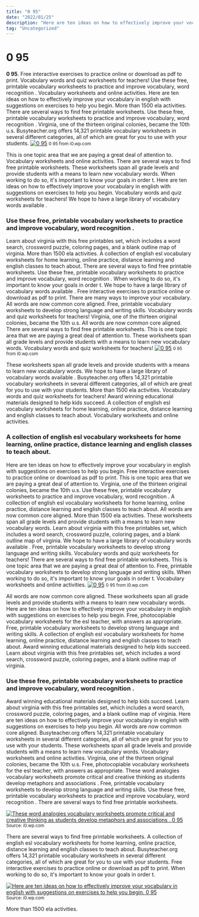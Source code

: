 ```yaml
---
title: "0 95"
date: "2022/01/25"
description: "Here are ten ideas on how to effectively improve your vocabulary in english with suggestions on exercises to help you begin."
tag: "Uncategorized"
---
```


# 0 95
**0 95**. Free interactive exercises to practice online or download as pdf to print. Vocabulary words and quiz worksheets for teachers! Use these free, printable vocabulary worksheets to practice and improve vocabulary, word recognition . Vocabulary worksheets and online activities. Here are ten ideas on how to effectively improve your vocabulary in english with suggestions on exercises to help you begin.
More than 1500 ela activities. There are several ways to find free printable worksheets. Use these free, printable vocabulary worksheets to practice and improve vocabulary, word recognition . Virginia, one of the thirteen original colonies, became the 10th u.s. Busyteacher.org offers 14,321 printable vocabulary worksheets in several different categories, all of which are great for you to use with your students.
[![0 95](https://i0.wp.com/254401463 "0 95")](https://i0.wp.com/254401463)
<small>0 95 from i0.wp.com</small>

This is one topic area that we are paying a great deal of attention to. Vocabulary worksheets and online activities. There are several ways to find free printable worksheets. These worksheets span all grade levels and provide students with a means to learn new vocabulary words. When working to do so, it&#039;s important to know your goals in order t. Here are ten ideas on how to effectively improve your vocabulary in english with suggestions on exercises to help you begin. Vocabulary words and quiz worksheets for teachers! We hope to have a large library of vocabulary words available .

### Use these free, printable vocabulary worksheets to practice and improve vocabulary, word recognition .
Learn about virginia with this free printables set, which includes a word search, crossword puzzle, coloring pages, and a blank outline map of virginia. More than 1500 ela activities. A collection of english esl vocabulary worksheets for home learning, online practice, distance learning and english classes to teach about. There are several ways to find free printable worksheets. Use these free, printable vocabulary worksheets to practice and improve vocabulary, word recognition . When working to do so, it&#039;s important to know your goals in order t. We hope to have a large library of vocabulary words available . Free interactive exercises to practice online or download as pdf to print. There are many ways to improve your vocabulary. All words are now common core aligned. Free, printable vocabulary worksheets to develop strong language and writing skills. Vocabulary words and quiz worksheets for teachers! Virginia, one of the thirteen original colonies, became the 10th u.s.
All words are now common core aligned. There are several ways to find free printable worksheets. This is one topic area that we are paying a great deal of attention to. These worksheets span all grade levels and provide students with a means to learn new vocabulary words. Vocabulary words and quiz worksheets for teachers!
[![0 95](https://i0.wp.com/254401463 "0 95")](https://i0.wp.com/254401463)
<small>0 95 from i0.wp.com</small>

These worksheets span all grade levels and provide students with a means to learn new vocabulary words. We hope to have a large library of vocabulary words available . Busyteacher.org offers 14,321 printable vocabulary worksheets in several different categories, all of which are great for you to use with your students. More than 1500 ela activities. Vocabulary words and quiz worksheets for teachers! Award winning educational materials designed to help kids succeed. A collection of english esl vocabulary worksheets for home learning, online practice, distance learning and english classes to teach about. Vocabulary worksheets and online activities.

### A collection of english esl vocabulary worksheets for home learning, online practice, distance learning and english classes to teach about.
Here are ten ideas on how to effectively improve your vocabulary in english with suggestions on exercises to help you begin. Free interactive exercises to practice online or download as pdf to print. This is one topic area that we are paying a great deal of attention to. Virginia, one of the thirteen original colonies, became the 10th u.s. Use these free, printable vocabulary worksheets to practice and improve vocabulary, word recognition . A collection of english esl vocabulary worksheets for home learning, online practice, distance learning and english classes to teach about. All words are now common core aligned. More than 1500 ela activities. These worksheets span all grade levels and provide students with a means to learn new vocabulary words. Learn about virginia with this free printables set, which includes a word search, crossword puzzle, coloring pages, and a blank outline map of virginia. We hope to have a large library of vocabulary words available . Free, printable vocabulary worksheets to develop strong language and writing skills. Vocabulary words and quiz worksheets for teachers!
There are several ways to find free printable worksheets. This is one topic area that we are paying a great deal of attention to. Free, printable vocabulary worksheets to develop strong language and writing skills. When working to do so, it&#039;s important to know your goals in order t. Vocabulary worksheets and online activities.
[![0 95](https://i0.wp.com/254401463 "0 95")](https://i0.wp.com/254401463)
<small>0 95 from i0.wp.com</small>

All words are now common core aligned. These worksheets span all grade levels and provide students with a means to learn new vocabulary words. Here are ten ideas on how to effectively improve your vocabulary in english with suggestions on exercises to help you begin. Free, photocopiable vocabulary worksheets for the esl teacher, with answers as appropriate. Free, printable vocabulary worksheets to develop strong language and writing skills. A collection of english esl vocabulary worksheets for home learning, online practice, distance learning and english classes to teach about. Award winning educational materials designed to help kids succeed. Learn about virginia with this free printables set, which includes a word search, crossword puzzle, coloring pages, and a blank outline map of virginia.

### Use these free, printable vocabulary worksheets to practice and improve vocabulary, word recognition .
Award winning educational materials designed to help kids succeed. Learn about virginia with this free printables set, which includes a word search, crossword puzzle, coloring pages, and a blank outline map of virginia. Here are ten ideas on how to effectively improve your vocabulary in english with suggestions on exercises to help you begin. All words are now common core aligned. Busyteacher.org offers 14,321 printable vocabulary worksheets in several different categories, all of which are great for you to use with your students. These worksheets span all grade levels and provide students with a means to learn new vocabulary words. Vocabulary worksheets and online activities. Virginia, one of the thirteen original colonies, became the 10th u.s. Free, photocopiable vocabulary worksheets for the esl teacher, with answers as appropriate. These word analogies vocabulary worksheets promote critical and creative thinking as students develop metaphors and associations . Free, printable vocabulary worksheets to develop strong language and writing skills. Use these free, printable vocabulary worksheets to practice and improve vocabulary, word recognition . There are several ways to find free printable worksheets.


[![These word analogies vocabulary worksheets promote critical and creative thinking as students develop metaphors and associations . 0 95](https://encrypted-tbn0.gstatic.com/images?q=tbn:ANd9GcSaDup8u_C0zXByLWqMrZlT5YXGfnAtBMErBTa91OpF3VbtFeFx9Wg8_J-v7adt7seYDetB5cO5&amp;usqp=CAc "0 95")](https://i0.wp.com/254401463)
<small>Source: i0.wp.com</small>

There are several ways to find free printable worksheets. A collection of english esl vocabulary worksheets for home learning, online practice, distance learning and english classes to teach about. Busyteacher.org offers 14,321 printable vocabulary worksheets in several different categories, all of which are great for you to use with your students. Free interactive exercises to practice online or download as pdf to print. When working to do so, it&#039;s important to know your goals in order t.

[![Here are ten ideas on how to effectively improve your vocabulary in english with suggestions on exercises to help you begin. 0 95](https://encrypted-tbn0.gstatic.com/images?q=tbn:ANd9GcSaDup8u_C0zXByLWqMrZlT5YXGfnAtBMErBTa91OpF3VbtFeFx9Wg8_J-v7adt7seYDetB5cO5&amp;usqp=CAc "0 95")](https://i0.wp.com/254401463)
<small>Source: i0.wp.com</small>

More than 1500 ela activities.
